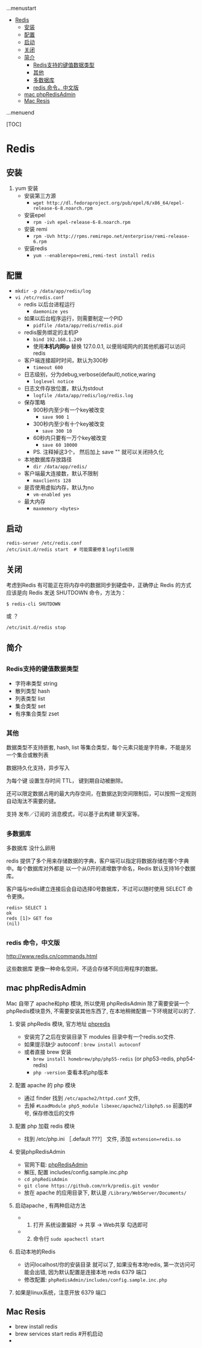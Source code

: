 ...menustart

 - [Redis](#e111446745a1825b862f8727ae63bce4)
	 - [安装](#e655a410ff21cd07e7a0150491e04371)
	 - [配置](#224e2ccda861c2514faa683b3683c361)
	 - [启动](#8e54ddfe243a6ecd4e231c9cfa770bd4)
	 - [关闭](#b15d91274e9fc68608c609999e0413fa)
	 - [简介](#e05dce83e5129785b9f316978a14b896)
		 - [Redis支持的键值数据类型](#04be0f8060daa1d85d889605ca8fb2bb)
		 - [其他](#0d98c74797e49d00bcc4c17c9d557a2b)
		 - [多数据库](#fdde913b5f9231dbf0135b5d394cb199)
		 - [redis 命令，中文版](#7bcaab82241af99be9615017fca3cb89)
	 - [mac phpRedisAdmin](#6ef8082fd2f3d06391821ecff428e702)
	 - [Mac Resis](#5eb6909a1e0d0356a26e2c49bf854243)

...menuend


[TOC]

<h2 id="e111446745a1825b862f8727ae63bce4"></h2>

# Redis

<h2 id="e655a410ff21cd07e7a0150491e04371"></h2>

## 安装

 1. yum 安装
    - 安装第三方源
        - `wget http://dl.fedoraproject.org/pub/epel/6/x86_64/epel-release-6-8.noarch.rpm`
    - 安装epel
        - `rpm -ivh epel-release-6-8.noarch.rpm`
    - 安装 remi
        - `rpm -Uvh http://rpms.remirepo.net/enterprise/remi-release-6.rpm` 
    - 安装redis 
        - `yum --enablerepo=remi,remi-test install redis`

<h2 id="224e2ccda861c2514faa683b3683c361"></h2>

## 配置

 - `mkdir -p /data/app/redis/log`
 - `vi /etc/redis.conf`
    - redis 以后台进程运行
        - `daemonize yes`
    - 如果以后台程序运行，则需要制定一个PID
        - `pidfile /data/app/redis/redis.pid`
    - redis服务绑定的主机IP
        - `bind 192.168.1.249`
        - 使用**本机内网ip** 替换 127.0.0.1, 以便局域网内的其他机器可以访问redis
    - 客户端连接超时时间，默认为300秒
        - `timeout 600`
    - 日志级别，分为debug,verbose(default),notice,waring
        - `loglevel notice`
    - 日志文件存放位置，默认为stdout
        - `logfile /data/app/redis/log/redis.log`
    - 保存策略
        - 900秒内至少有一个key被改变
            - `save 900 1`
        - 300秒内至少有十个key被改变
            - `save 300 10`
        - 60秒内只要有一万个key被改变
            - `save 60 10000`
        - PS. 注释掉这3个， 然后加上  save "" 就可以关闭持久化   
    - 本地数据库存放路径
        - `dir /data/app/redis/`
    - 客户端最大连接数，默认不限制
        - `maxclients 128` 
    - 是否使用虚拟内存，默认为no
        - `vm-enabled yes`
    - 最大内存
        - `maxmemory <bytes> `

<h2 id="8e54ddfe243a6ecd4e231c9cfa770bd4"></h2>

## 启动

```
redis-server /etc/redis.conf
/etc/init.d/redis start  # 可能需要修复logfile权限
```

<h2 id="b15d91274e9fc68608c609999e0413fa"></h2>

## 关闭

考虑到Redis 有可能正在将内存中的数据同步到硬盘中，正确停止 Redis 的方式应该是向 Redis 发送 SHUTDOWN 命令，方法为：

```
$ redis-cli SHUTDOWN
```

或  ？

```
/etc/init.d/redis stop
```


<h2 id="e05dce83e5129785b9f316978a14b896"></h2>

## 简介

<h2 id="04be0f8060daa1d85d889605ca8fb2bb"></h2>

### Redis支持的键值数据类型

- 字符串类型  string
- 散列类型     hash
- 列表类型     list
- 集合类型     set
- 有序集合类型   zset

<h2 id="0d98c74797e49d00bcc4c17c9d557a2b"></h2>

### 其他
数据类型不支持嵌套, hash, list 等集合类型，每个元素只能是字符串，不能是另一个集合或散列表 

数据持久化支持，异步写入

为每个键 设置生存时间 TTL， 键到期自动被删除。

还可以限定数据占用的最大内存空间，在数据达到空间限制后，可以按照一定规则自动淘汰不需要的键。

支持 发布／订阅的 消息模式，可以基于此构建 聊天室等。

<h2 id="fdde913b5f9231dbf0135b5d394cb199"></h2>

### 多数据库

多数据库 没什么卵用

redis 提供了多个用来存储数据的字典，客户端可以指定将数据存储在哪个字典中。每个数据库对外都是 以一个从0开的递增数字命名，Redis 默认支持16个数据库。

客户端与redis建立连接后会自动选择0号数据库，不过可以随时使用 SELECT 命令更换。

```
redis> SELECT 1
ok
reds [1]> GET foo
(nil)
```

<h2 id="7bcaab82241af99be9615017fca3cb89"></h2>

### redis 命令，中文版

http://www.redis.cn/commands.html

这些数据库 更像一种命名空间，不适合存储不同应用程序的数据。
            
<h2 id="6ef8082fd2f3d06391821ecff428e702"></h2>

## mac phpRedisAdmin

Mac 自带了 apache和php 模块, 所以使用 phpRedisAdmin 除了需要安装一个 phpRedis模块意外, 不需要安装其他东西了, 在本地稍微配置一下环境就可以的了.

 1. 安装 phpRedis 模块, 官方地址 [phpredis](https://github.com/nicolasff/phpredis)
    - 安装完了之后在安装目录下 modules 目录中有一个redis.so文件.
    - 如果提示缺少 autoconf :  `brew install autoconf`
    - 或者直接 brew 安装
        - `brew install homebrew/php/php55-redis`  (or php53-redis, php54-redis)
        - `php -version` 查看本机php版本

 2. 配置 apache 的 php 模块
    - 通过 finder 找到 `/etc/apache2/httpd.conf` 文件, 
    - 去掉 `#LoadModule php5_module libexec/apache2/libphp5.so` 前面的#号, 保存修改后的文件

 3. 配置 php 加载 redis 模块
    - 找到 /etc/php.ini ［.default ???］  文件, 添加 `extension=redis.so`

 4. 安装phpRedisAdmin 
    - 官网下载: [phpRedisAdmin](https://github.com/ErikDubbelboer/phpRedisAdmin/)
    - 解压, 配置 includes/config.sample.inc.php 
    - `cd phpRedisAdmin`
    - `git clone https://github.com/nrk/predis.git vendor`
    - 放在 apache 的应用目录下, 默认是 `/Library/WebServer/Documents/`

 5. 启动apache , 有两种启动方法
    - 1)  打开 系统设置偏好 -> 共享 -> Web共享 勾选即可
    - 2)  命令行 `sudo apachectl start`

 6. 启动本地的Redis
    - 访问localhost/你的安装目录 就可以了, 如果没有本地redis, 第一次访问可能会出错, 因为默认配置是连接本地 redis 6379 端口
    - 修改配置:  `phpRedisAdmin/includes/config.sample.inc.php`
 
 7. 如果是linux系统，注意开放 6379 端口

<h2 id="5eb6909a1e0d0356a26e2c49bf854243"></h2>

## Mac Resis

 - brew install redis
 - brew services start redis  #开机启动
 - 
 
    
